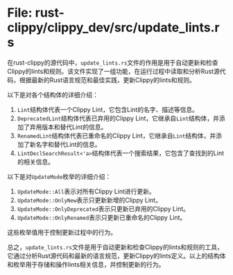 # File: rust-clippy/clippy_dev/src/update_lints.rs

在rust-clippy的源代码中，`update_lints.rs`文件的作用是用于自动更新和检查Clippy的lints和规则。该文件实现了一组功能，在运行过程中读取和分析Rust源代码，根据最新的Rust语言规范和最佳实践，更新Clippy的lints和规则。

以下是对各个结构体的详细介绍：

1. `Lint`结构体代表一个Clippy Lint，它包含Lint的名字、描述等信息。
2. `DeprecatedLint`结构体代表已弃用的Clippy Lint，它继承自`Lint`结构体，并添加了弃用版本和替代Lint的信息。
3. `RenamedLint`结构体代表已重命名的Clippy Lint，它继承自`Lint`结构体，并添加了新名字和替代Lint的信息。
4. `LintDeclSearchResult<'a>`结构体代表一个搜索结果，它包含了查找到的Lint的相关信息。

以下是对`UpdateMode`枚举的详细介绍：

1. `UpdateMode::All`表示对所有Clippy Lint进行更新。
2. `UpdateMode::OnlyNew`表示只更新新增的Clippy Lint。
3. `UpdateMode::OnlyDeprecated`表示只更新已弃用的Clippy Lint。
4. `UpdateMode::OnlyRenamed`表示只更新已重命名的Clippy Lint。

这些枚举值用于控制更新过程中的行为。

总之，`update_lints.rs`文件是用于自动更新和检查Clippy的lints和规则的工具，它通过分析Rust源代码和最新的语言规范，更新Clippy的lints定义。以上的结构体和枚举用于存储和操作lints相关信息，并控制更新的行为。


